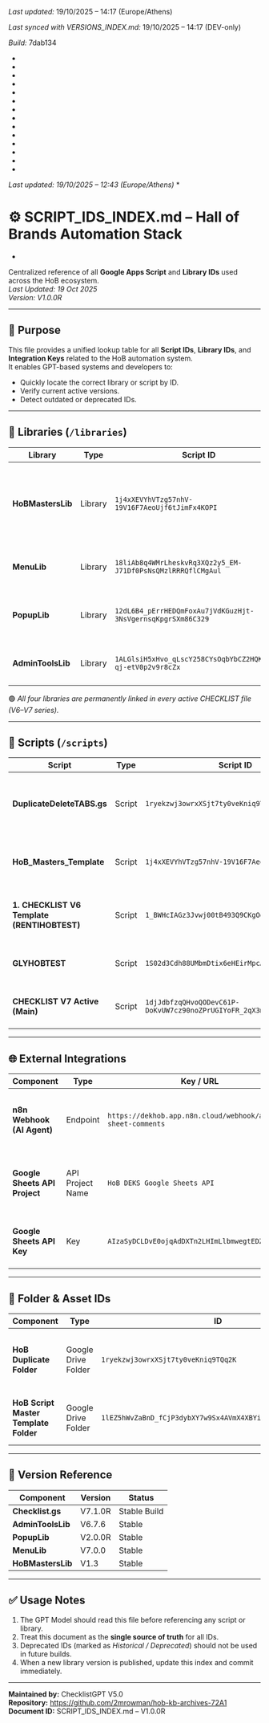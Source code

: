 *Last updated:* 19/10/2025 – 14:17 (Europe/Athens)

*Last synced with VERSIONS_INDEX.md:* 19/10/2025 – 14:17 (DEV-only)

*Build:* 7dab134



*



*



*



*



*



*



*



*

*
*
*
*
*
*
*Last updated: 19/10/2025 – 12:43 (Europe/Athens)*
*

# ⚙️ SCRIPT_IDS_INDEX.md – Hall of Brands Automation Stack
*
Centralized reference of all **Google Apps Script** and **Library IDs** used across the HoB ecosystem.  
_Last Updated: 19 Oct 2025_  
_Version: V1.0.0R_  

---

## 🧭 Purpose
This file provides a unified lookup table for all **Script IDs**, **Library IDs**, and **Integration Keys** related to the HoB automation system.  
It enables GPT-based systems and developers to:
- Quickly locate the correct library or script by ID.
- Verify current active versions.
- Detect outdated or deprecated IDs.

---

## 📘 Libraries (`/libraries`)
| Library | Type | Script ID | Description | Notes |
|----------|------|------------|-------------|-------|
| **HoBMastersLib** | Library | `1j4xXEVYhVTzg57nhV-19V16F7AeoUjf6tJimFx4KOPI` | Core duplication & day-creation logic (Master Template functions). | Used in all Checklists. |
| **MenuLib** | Library | `18liAb8q4WMrLheskvRq3XQz2y5_EM-J71Df0PsNsQMzlRRRQflCMgAul` | Dynamic menu builder for Checklist UI. | Called on `onOpen()` trigger. |
| **PopupLib** | Library | `12dL6B4_pErrHEDQmFoxAu7jVdKGuzHjt-3NsVgernsqKpgrSXm86C329` | Custom popup modal for user notifications. | Supports modal & alert styles. |
| **AdminToolsLib** | Library | `1ALGlsiH5xHvo_qLscY258CYsOqbYbCZ2HQKz6tl-qj-etV0p2v9r8cZx` | Admin & protection utilities for Sheets. | Handles un/protect & sheet control. |

🟢 *All four libraries are permanently linked in every active CHECKLIST file (V6–V7 series).*

---

## 🧩 Scripts (`/scripts`)
| Script | Type | Script ID | Description | Notes |
|---------|------|------------|-------------|-------|
| **DuplicateDeleteTABS.gs** | Script | `1ryekzwj3owrxXSjt7ty0veKniq9TQq2K` | Duplicates Master tab & deletes all others (monthly cleanup). | Central trigger: 1st of each month. |
| **HoB_Masters_Template** | Script | `1j4xXEVYhVTzg57nhV-19V16F7AeoUjf6tJimFx4KOPI` | Main Master Template used in all Checklists. | Basis for V6–V7 builds. |
| **1. CHECKLIST V6 Template (RENTIHOBTEST)** | Script | `1_BWHcIAGz3Jvwj00tB493Q9CKgOdq5ydr4tMmK6cmzA` | Store test version used for RENTIHOB workflow. | Reference for integration testing. |
| **GLYHOBTEST** | Script | `1S02d3Cdh88UMbmDtix6eHEirMpcAkx22X6lpBCWR37c` | Store test version for Glyfada store. | Mirrors RENTIHOBTEST structure. |
| **CHECKLIST V7 Active (Main)** | Script | `1djJdbfzqQHvoQODevC61P-DoKvUW7cz90noZPrUGIYoFR_2qX3m4O4S0` | Production template for 2025 rollout. | **Active** – Updated: 19/10/2025. |

---

## 🌐 External Integrations
| Component | Type | Key / URL | Description | Notes |
|------------|------|------------|-------------|-------|
| **n8n Webhook (AI Agent)** | Endpoint | `https://dekhob.app.n8n.cloud/webhook/aiagent-sheet-comments` | Handles comments from Google Sheets → AI Agent notifications. | Used in RENTIHOBTEST + future 20-checklist integration. |
| **Google Sheets API Project** | API Project Name | `HoB DEKS Google Sheets API` | Main Google Cloud project handling Sheets reads. | Associated API Key below. |
| **Google Sheets API Key** | Key | `AIzaSyDCLDvE0ojqAdDXTn2LHImLlbmwegtEDZU` | Used for direct API read/write in n8n workflows. | Read-only authorized key. |

---

## 🧱 Folder & Asset IDs
| Component | Type | ID | Description |
|------------|------|----|-------------|
| **HoB Duplicate Folder** | Google Drive Folder | `1ryekzwj3owrxXSjt7ty0veKniq9TQq2K` | Storage location for daily duplicated checklist files. |
| **HoB Script Master Template Folder** | Google Drive Folder | `1lEZ5hWvZaBnD_fCjP3dybXY7w9Sx4AVmX4XBYiN6_JX5bM9mgQp7iVnE` | Historical test folder (deprecated; no longer in use). |

---

## 🔐 Version Reference
| Component | Version | Status |
|------------|----------|---------|
| **Checklist.gs** | V7.1.0R | Stable Build |
| **AdminToolsLib** | V6.7.6 | Stable |
| **PopupLib** | V2.0.0R | Stable |
| **MenuLib** | V7.0.0 | Stable |
| **HoBMastersLib** | V1.3 | Stable |

---

## ✅ Usage Notes
1. The GPT Model should read this file before referencing any script or library.  
2. Treat this document as the **single source of truth** for all IDs.  
3. Deprecated IDs (marked as *Historical / Deprecated*) should not be used in future builds.  
4. When a new library version is published, update this index and commit immediately.

---

**Maintained by:** ChecklistGPT V5.0  
**Repository:** https://github.com/2mrowman/hob-kb-archives-72A1  
**Document ID:** SCRIPT_IDS_INDEX.md – V1.0.0R
